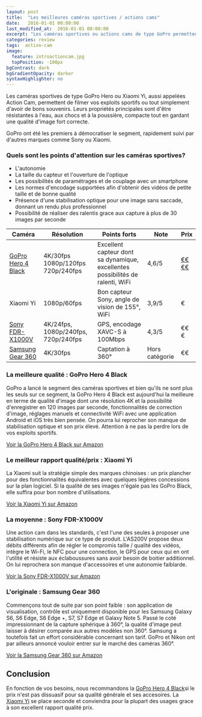 ```yaml
---
layout: post
title:  "Les meilleures caméras sportives / actions cams"
date:   2016-01-01 00:00:00
last_modified_at:  2016-01-01 00:00:00
excerpt: "Les caméras sportives ou actions cams de type GoPro permettent de filmer vos exploits sportifs ou vos voyages. Voici notre sélection..."
categories: review
tags:  action-cam
image:
  feature: introactioncam.jpg
  topPosition: -100px
bgContrast: dark
bgGradientOpacity: darker
syntaxHighlighter: no
---
```

Les caméras sportives de type GoPro Hero ou Xiaomi Yi, aussi appelées Action Cam, permettent de filmer vos exploits sportifs ou tout simplement d'avoir de bons souvenirs. Leurs propriétés principales sont d'être résistantes à l'eau, aux chocs et à la poussière, compacte tout en gardant une qualité d'image fort correcte.

GoPro ont été les premiers à démocratiser le segment, rapidement suivi par d'autres marques comme Sony ou Xiaomi.

### Quels sont les points d'attention sur les caméras sportives?

 - L'autonomie
 - La taille du capteur et l'ouverture de l'optique
 - Les possibilités de paramétrages et de couplage avec un smartphone
 - Les normes d'encodage supportées afin d'obtenir des vidéos de petite taille et de bonne qualité
 - Présence d'une stabilisation optique pour une image sans saccade, donnant un rendu plus professionnel
 - Possibilité de réaliser des ralentis grace aux capture à plus de 30 images par seconde

| Caméra | Résolution | Points forts | Note | Prix |
|---|---|---|---|---|
| <a href="http://www.amazon.fr/GoPro-Adventure-Cam%C3%A9ra-embarqu%C3%A9e-Bluetooth/dp/B00O46894K/ref=as_li_ss_tl?ie=UTF8&qid=1471099502&sr=8-1&keywords=hero+black&linkCode=ll1&tag=meilleurs08-21&linkId=643d35794953ad13dd2d6cb9015f3f85" target="_blank">GoPro Hero 4 Black</a>|4K/30fps 1080p/120fps 720p/240fps | Excellent capteur dont sa dynamique, excellentes possibilités de ralenti, WiFi | 4,6/5 | <a href="http://www.amazon.fr/dp/B00O46894K/" target="_blank">€€€€</a>|
| Xiaomi Yi | 1080p/60fps | Bon capteur Sony, angle de vision de 155°, WiFi | 3,9/5 | €|
| <a href="http://www.amazon.fr/Sony-FDR-X1000VR-Action-Stabilis%C3%A9e-Wifi/dp/B00RK7OHPK/ref=as_li_ss_tl?ie=UTF8&qid=1471008021&sr=8-3&keywords=Sony+FDR-X1000V&linkCode=ll1&tag=meilleurs08-21&linkId=95717d3f7cdf640eca97fb7bed0d2ea7">Sony FDR-X1000V</a>|  4K/24fps, 1080p/240fps, 720p/240fps| GPS, encodage XAVC-S à 100Mbps | 4,3/5 |€€€|
| <a href="http://www.amazon.fr/Samsung-Cam%C3%A9ra-connect%C3%A9e-haute-r%C3%A9solution/dp/B01GCGLCWU/ref=as_li_ss_tl?ie=UTF8&qid=1471008069&sr=8-1&keywords=Samsung+Gear+360&linkCode=ll1&tag=meilleurs08-21&linkId=49df24a74929417040783b2f0099438c">Samsung Gear 360</a> | 4K/30fps | Captation à 360° | Hors catégorie |€€|


### La meilleure qualité : GoPro Hero 4 Black

<div class="img img--fullContainer img--14xLeading" style="background-image: url({{ site.baseurl_posts_img }}goprohero.jpg);"></div>


GoPro a lancé le segment des caméras sportives et bien qu'ils ne sont plus les seuls sur ce segment, la GoPro Hero 4 Black est aujourd'hui la meilleure en terme de qualité d'image dont une résolution 4K et la possibilité d'enregistrer en 120 images par seconde, fonctionnalités de correction d'image, réglages manuels et connectivité WiFi avec une application Android et iOS très bien pensée. On pourra lui reprocher son manque de stabilisation optique et son prix élevé. Attention à ne pas la perdre lors de vos exploits sportifs.

<a href="http://www.amazon.fr/GoPro-Adventure-Cam%C3%A9ra-embarqu%C3%A9e-Bluetooth/dp/B00O46894K/ref=as_li_ss_tl?ie=UTF8&qid=1471099502&sr=8-1&keywords=hero+black&linkCode=ll1&tag=meilleurs08-21&linkId=643d35794953ad13dd2d6cb9015f3f85" target="_blank">Voir la GoPro Hero 4 Black sur Amazon</a>

### Le meilleur rapport qualité/prix : Xiaomi Yi

<div class="img img--fullContainer img--14xLeading" style="background-image: url({{ site.baseurl_posts_img }}xiaomiyi.jpg);"></div>


La Xiaomi suit la stratégie simple des marques chinoises : un prix plancher pour des fonctionnalités équivalentes avec quelques légères concessions sur la plan logiciel. Si la qualité de ses images n'égale pas les GoPro Black, elle suffira pour bon nombre d'utilisations.

<a href="http://www.amazon.fr/Xiaomi-Cam%C3%A9ra-Ambarella-Action-Sports/dp/B00Y239FAC/ref=as_li_ss_tl?ie=UTF8&qid=1471007728&sr=8-4&keywords=xiaomi+yi&linkCode=ll1&tag=meilleurs08-21&linkId=8ffad64065387894877c71b3b3f52415
" target="_blank">Voir la Xiaomi Yi sur Amazon</a>

### La moyenne : Sony FDR-X1000V

<div class="img img--fullContainer img--14xLeading" style="background-image: url({{ site.baseurl_posts_img }}sonyfdr.jpg);"></div>

Une action cam dans les standards, c'est l'une des seules à proposer une stabilisation numérique sur ce type de produit. L'AS200V propose deux débits différents afin de régler le compromis taille / qualité des vidéos, intègre le Wi-Fi, le NFC pour une connection, le GPS pour ceux qui en ont l'utilité et résiste aux éclaboussures sans avoir besoin de boitier additionnel. On lui reprochera son manque d'accessoires et une autonomie faiblarde.

<a href="http://www.amazon.fr/Sony-FDR-X1000VR-Action-Stabilis%C3%A9e-Wifi/dp/B00RK7OHPK/ref=as_li_ss_tl?ie=UTF8&qid=1471008021&sr=8-3&keywords=Sony+FDR-X1000V&linkCode=ll1&tag=meilleurs08-21&linkId=95717d3f7cdf640eca97fb7bed0d2ea7">Voir la Sony FDR-X1000V sur Amazon</a>

### L'originale : Samsung Gear 360

<div class="img img--fullContainer img--14xLeading" style="background-image: url({{ site.baseurl_posts_img }}samsunggear360.jpg);"></div>

Commençons tout de suite par son point faible : son application de visualisation, contrôle est uniquement disponible pour les Samsung Galaxy S6, S6 Edge, S6 Edge +, S7, S7 Edge et Galaxy Note 5. Passé le coté impressionnant de la capture sphérique à 360°, la qualité d'image peut laisser à désirer comparée aux autres modèles non 360°. Samsung a toutefois fait un effort considérable concernant son tarif. GoPro et Nikon ont par ailleurs annoncé vouloir entrer sur le marché des caméras 360°.

<a href="http://www.amazon.fr/Samsung-Cam%C3%A9ra-connect%C3%A9e-haute-r%C3%A9solution/dp/B01GCGLCWU/ref=as_li_ss_tl?ie=UTF8&qid=1471008069&sr=8-1&keywords=Samsung+Gear+360&linkCode=ll1&tag=meilleurs08-21&linkId=49df24a74929417040783b2f0099438c">Voir la Samsung Gear 360 sur Amazon</a>

Conclusion
----------------

En fonction de vos besoins, nous recommandons la <a href="http://www.amazon.fr/GoPro-Adventure-Cam%C3%A9ra-embarqu%C3%A9e-Bluetooth/dp/B00O46894K/ref=as_li_ss_tl?ie=UTF8&qid=1471099502&sr=8-1&keywords=hero+black&linkCode=ll1&tag=meilleurs08-21&linkId=643d35794953ad13dd2d6cb9015f3f85" target="_blank">GoPro Hero 4 Black</a>si le prix n'est pas dissuasif pour sa qualité générale et ses accesoires. La <a href="http://www.amazon.fr/Xiaomi-Cam%C3%A9ra-Ambarella-Action-Sports/dp/B00Y239FAC/ref=as_li_ss_tl?ie=UTF8&qid=1471007728&sr=8-4&keywords=xiaomi+yi&linkCode=ll1&tag=meilleurs08-21&linkId=8ffad64065387894877c71b3b3f52415
" target="_blank">Xiaomi Yi</a> se place seconde et conviendra pour la plupart des usages grace à son excellent rapport qualité prix.